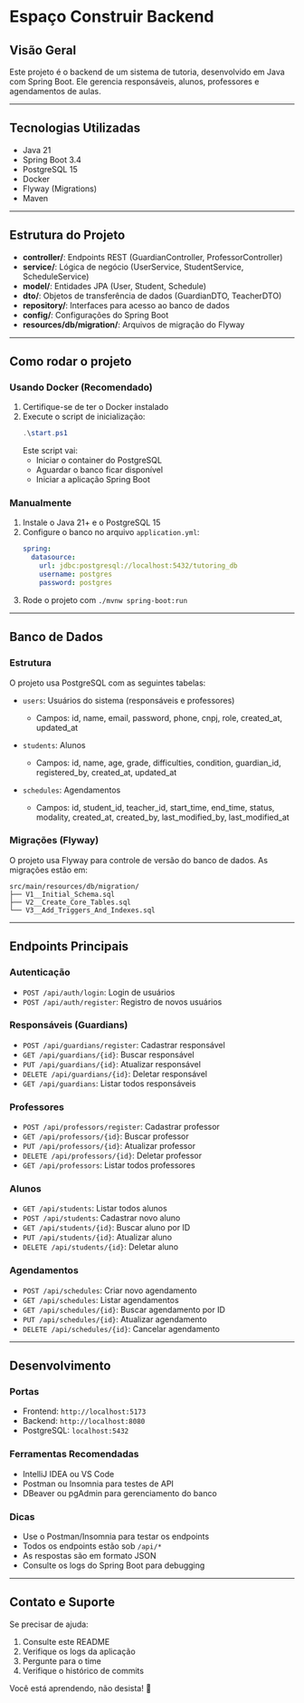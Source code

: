 # Espaço Construir Backend

## Visão Geral

Este projeto é o backend de um sistema de tutoria, desenvolvido em Java com Spring Boot. Ele gerencia responsáveis, alunos, professores e agendamentos de aulas.

---

## Tecnologias Utilizadas

- Java 21
- Spring Boot 3.4
- PostgreSQL 15
- Docker
- Flyway (Migrations)
- Maven

---

## Estrutura do Projeto

- **controller/**: Endpoints REST (GuardianController, ProfessorController)
- **service/**: Lógica de negócio (UserService, StudentService, ScheduleService)
- **model/**: Entidades JPA (User, Student, Schedule)
- **dto/**: Objetos de transferência de dados (GuardianDTO, TeacherDTO)
- **repository/**: Interfaces para acesso ao banco de dados
- **config/**: Configurações do Spring Boot
- **resources/db/migration/**: Arquivos de migração do Flyway

---

## Como rodar o projeto

### Usando Docker (Recomendado)

1. Certifique-se de ter o Docker instalado
2. Execute o script de inicialização:
   ```powershell
   .\start.ps1
   ```
   Este script vai:
   - Iniciar o container do PostgreSQL
   - Aguardar o banco ficar disponível
   - Iniciar a aplicação Spring Boot

### Manualmente

1. Instale o Java 21+ e o PostgreSQL 15
2. Configure o banco no arquivo `application.yml`:
   ```yaml
   spring:
     datasource:
       url: jdbc:postgresql://localhost:5432/tutoring_db
       username: postgres
       password: postgres
   ```
3. Rode o projeto com `./mvnw spring-boot:run`

---

## Banco de Dados

### Estrutura

O projeto usa PostgreSQL com as seguintes tabelas:

- `users`: Usuários do sistema (responsáveis e professores)

  - Campos: id, name, email, password, phone, cnpj, role, created_at, updated_at

- `students`: Alunos

  - Campos: id, name, age, grade, difficulties, condition, guardian_id, registered_by, created_at, updated_at

- `schedules`: Agendamentos
  - Campos: id, student_id, teacher_id, start_time, end_time, status, modality, created_at, created_by, last_modified_by, last_modified_at

### Migrações (Flyway)

O projeto usa Flyway para controle de versão do banco de dados. As migrações estão em:

```
src/main/resources/db/migration/
├── V1__Initial_Schema.sql
├── V2__Create_Core_Tables.sql
└── V3__Add_Triggers_And_Indexes.sql
```

---

## Endpoints Principais

### Autenticação

- `POST /api/auth/login`: Login de usuários
- `POST /api/auth/register`: Registro de novos usuários

### Responsáveis (Guardians)

- `POST /api/guardians/register`: Cadastrar responsável
- `GET /api/guardians/{id}`: Buscar responsável
- `PUT /api/guardians/{id}`: Atualizar responsável
- `DELETE /api/guardians/{id}`: Deletar responsável
- `GET /api/guardians`: Listar todos responsáveis

### Professores

- `POST /api/professors/register`: Cadastrar professor
- `GET /api/professors/{id}`: Buscar professor
- `PUT /api/professors/{id}`: Atualizar professor
- `DELETE /api/professors/{id}`: Deletar professor
- `GET /api/professors`: Listar todos professores

### Alunos

- `GET /api/students`: Listar todos alunos
- `POST /api/students`: Cadastrar novo aluno
- `GET /api/students/{id}`: Buscar aluno por ID
- `PUT /api/students/{id}`: Atualizar aluno
- `DELETE /api/students/{id}`: Deletar aluno

### Agendamentos

- `POST /api/schedules`: Criar novo agendamento
- `GET /api/schedules`: Listar agendamentos
- `GET /api/schedules/{id}`: Buscar agendamento por ID
- `PUT /api/schedules/{id}`: Atualizar agendamento
- `DELETE /api/schedules/{id}`: Cancelar agendamento

---

## Desenvolvimento

### Portas

- Frontend: `http://localhost:5173`
- Backend: `http://localhost:8080`
- PostgreSQL: `localhost:5432`

### Ferramentas Recomendadas

- IntelliJ IDEA ou VS Code
- Postman ou Insomnia para testes de API
- DBeaver ou pgAdmin para gerenciamento do banco

### Dicas

- Use o Postman/Insomnia para testar os endpoints
- Todos os endpoints estão sob `/api/*`
- As respostas são em formato JSON
- Consulte os logs do Spring Boot para debugging

---

## Contato e Suporte

Se precisar de ajuda:

1. Consulte este README
2. Verifique os logs da aplicação
3. Pergunte para o time
4. Verifique o histórico de commits

Você está aprendendo, não desista! 🚀
